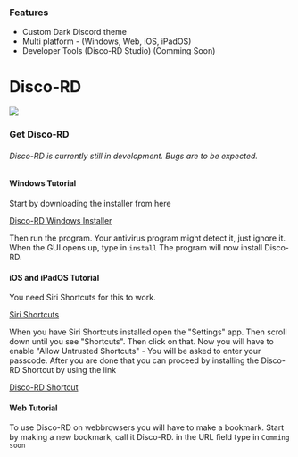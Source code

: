 ### Features

- Custom Dark Discord theme
- Multi platform - (Windows, Web, iOS, iPadOS)
- Developer Tools  (Disco-RD Studio) (Comming Soon)


# Disco-RD

![](https://github.com/FiskDk/discord-security-exploiting/raw/master/disco-rd.png)

### Get Disco-RD
###### Disco-RD is currently still in development. Bugs are to be expected.

#### Windows Tutorial
Start by downloading the installer from here

[Disco-RD Windows Installer](https://github.com/FiskDk/Disco-RD-Windows-Installer/tree/master/Release)


Then run the program. Your antivirus program might detect it, just ignore it.
When the GUI opens up, type in 
`install`
The program will now install Disco-RD.

#### iOS and iPadOS Tutorial

You need Siri Shortcuts for this to work.

[Siri Shortcuts](https://apps.apple.com/us/app/shortcuts/id915249334)

When you have Siri Shortcuts installed open the "Settings" app.
Then scroll down until you see "Shortcuts". Then click on that.
Now you will have to enable "Allow Untrusted Shortcuts" - You will be asked to enter your passcode.
After you are done that you can proceed by installing the Disco-RD Shortcut by using the link

[Disco-RD Shortcut](https://www.icloud.com/shortcuts/7036530795094649b343edbb8931ae99)

#### Web Tutorial

To use Disco-RD on webbrowsers you will have to make a bookmark.
Start by making a new bookmark, call it Disco-RD.
in the URL field type in
`Comming soon`



